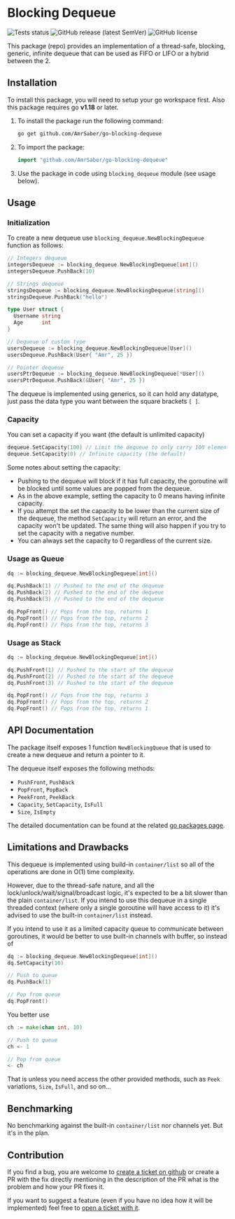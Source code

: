 # Blocking Dequeue

![Tests status](https://github.com/AmrSaber/go-blocking-dequeue/actions/workflows/tests.yaml/badge.svg?branch=master)
![GitHub release (latest SemVer)](https://img.shields.io/github/v/release/AmrSaber/go-blocking-dequeue?color=blue&display_name=tag&sort=semver)
![GitHub license](https://img.shields.io/github/license/AmrSaber/go-blocking-dequeue)

This package (repo) provides an implementation of a thread-safe, blocking, generic, infinite dequeue that can be used as FIFO or LIFO or a hybrid between the 2.

## Installation

To install this package, you will need to setup your go workspace first. Also this package requires go **v1.18** or later.

1. To install the package run the following command:

   ```bash
   go get github.com/AmrSaber/go-blocking-dequeue
   ```

2. To import the package:

   ```go
   import "github.com/AmrSaber/go-blocking-dequeue"
   ```

3. Use the package in code using `blocking_dequeue` module (see usage below).

## Usage

### Initialization

To create a new dequeue use `blocking_dequeue.NewBlockingDequeue` function as follows:

```go
// Integers dequeue
integersDequeue := blocking_dequeue.NewBlockingDequeue[int]()
integersDequeue.PushBack(10)

// Strings dequeue
stringsDequeue := blocking_dequeue.NewBlockingDequeue[string]()
stringsDequeue.PushBack("hello")

type User struct {
  Username string
  Age      int
}

// Dequeue of custom type
usersDequeue := blocking_dequeue.NewBlockingDequeue[User]()
usersDequeue.PushBack(User{ "Amr", 25 })

// Pointer dequeue
usersPtrDequeue := blocking_dequeue.NewBlockingDequeue[*User]()
usersPtrDequeue.PushBack(&User{ "Amr", 25 })
```

The dequeue is implemented using generics, so it can hold any datatype, just pass the data type you want between the square brackets `[ ]`.

### Capacity

You can set a capacity if you want (the default is unlimited capacity)

```go
dequeue.SetCapacity(100) // Limit the dequeue to only carry 100 elements
dequeue.SetCapacity(0) // Infinite capacity (the default)
```

Some notes about setting the capacity:

- Pushing to the dequeue will block if it has full capacity, the goroutine will be blocked until some values are popped from the dequeue.
- As in the above example, setting the capacity to 0 means having infinite capacity.
- If you attempt the set the capacity to be lower than the current size of the dequeue, the method `SetCapacity` will return an error, and the capacity won't be updated. The same thing will also happen if you try to set the capacity with a negative number.
- You can always set the capacity to 0 regardless of the current size.

### Usage as Queue

```go
dq := blocking_dequeue.NewBlockingDequeue[int]()

dq.PushBack(1) // Pushed to the end of the dequeue
dq.PushBack(2) // Pushed to the end of the dequeue
dq.PushBack(3) // Pushed to the end of the dequeue

dq.PopFront() // Pops from the top, returns 1
dq.PopFront() // Pops from the top, returns 2
dq.PopFront() // Pops from the top, returns 3
```

### Usage as Stack

```go
dq := blocking_dequeue.NewBlockingDequeue[int]()

dq.PushFront(1) // Pushed to the start of the dequeue
dq.PushFront(2) // Pushed to the start of the dequeue
dq.PushFront(3) // Pushed to the start of the dequeue

dq.PopFront() // Pops from the top, returns 3
dq.PopFront() // Pops from the top, returns 2
dq.PopFront() // Pops from the top, returns 1
```

## API Documentation

The package itself exposes 1 function `NewBlockingQueue` that is used to create a new dequeue and return a pointer to it.

The dequeue itself exposes the following methods:

- `PushFront`, `PushBack`
- `PopFront`, `PopBack`
- `PeekFront`, `PeekBack`
- `Capacity`, `SetCapacity`, `IsFull`
- `Size`, `IsEmpty`

The detailed documentation can be found at the related [go packages page](https://pkg.go.dev/github.com/AmrSaber/go-blocking-dequeue#section-documentation).

## Limitations and Drawbacks

This dequeue is implemented using build-in `container/list` so all of the operations are done in O(1) time complexity.

However, due to the thread-safe nature, and all the lock/unlock/wait/signal/broadcast logic, it's expected to be a bit slower than the plain `container/list`. If you intend to use this dequeue in a single threaded context (where only a single goroutine will have access to it) it's advised to use the built-in `container/list` instead.

If you intend to use it as a limited capacity queue to communicate between goroutines, it would be better to use built-in channels with buffer, so instead of

```go
dq := blocking_dequeue.NewBlockingDequeue[int]()
dq.SetCapacity(10)

// Push to queue
dq.PushBack(1)

// Pop from queue
dq.PopFront()
```

You better use

```go
ch := make(chan int, 10)

// Push to queue
ch <- 1

// Pop from queue
<- ch
```

That is unless you need access the other provided methods, such as `Peek` variations, `Size`, `IsFull`, and so on...

## Benchmarking

No benchmarking against the built-in `container/list` nor channels yet. But it's in the plan.

## Contribution

If you find a bug, you are welcome to [create a ticket on github](https://github.com/AmrSaber/go-blocking-dequeue/issues) or create a PR with the fix directly mentioning in the description of the PR what is the problem and how your PR fixes it.

If you want to suggest a feature (even if you have no idea how it will be implemented) feel free to [open a ticket with it](https://github.com/AmrSaber/go-blocking-dequeue/issues).

